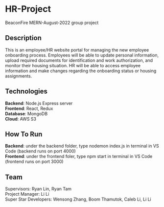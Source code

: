 # HR-Project
BeaconFire MERN-August-2022 group project

## Description
This is an employee/HR website portal for managing the new employee onboarding process. Employees will be able to update personal information, upload required documents for identification and work authorization, and monitor their housing situation. HR will be able to access employee information and make changes regarding the onboarding status or housing assignments.

## Technologies
**Backend**: Node.js Express server <br />
**Frontend**: React, Redux <br />
**Database**: MongoDB <br />
**Cloud**: AWS S3 <br />

## How To Run
**Backend**: under the backend folder, type nodemon index.js in terminal in VS Code (backend runs on port 4000) <br />
**Frontend**: under the frontend foler, type npm start in terminal in VS Code (frontend runs on port 3000) <br />

## Team
Supervisors: Ryan Lin, Ryan Tam <br />
Project Manager: Li Li <br />
Super Star Developers: Wensong Zhang, Boom Thamutok, Caleb Li, Li Li <br />


